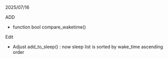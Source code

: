 2025/07/16

ADD
 - function bool compare_waketime()

Edit 
 - Adjust add_to_sleep() : now sleep list is sorted by wake_time ascending order
